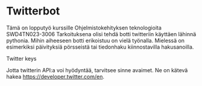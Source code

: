 # Twitterbot
Tämä on lopputyö kurssille Ohjelmistokehityksen teknologioita SWD4TN023-3006
Tarkoituksena olisi tehdä botti twitteriin käyttäen lähinnä pythonia. 
Mihin aiheeseen botti erikoistuu on vielä työnalla.
Mielessä on esimerkiksi päivityksiä pörsseistä tai tiedonhaku kiinnostavilla hakusanoilla.

Twitter keys

Jotta twitterin API:a voi hyödyntää, tarvitsee sinne avaimet. Ne on kätevä hakea https://developer.twitter.com/en.

